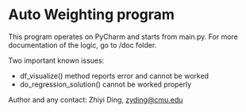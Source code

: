 # Auto Weighting program

This program operates on PyCharm and starts from main.py.
For more documentation of the logic, go to /doc folder.


Two important known issues:

- df_visualize() method reports error and cannot be worked
- do_regression_solution() cannot be worked properly


Author and any contact: Zhiyi Ding, zyding@cmu.edu
